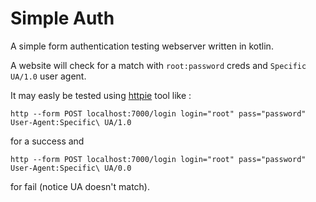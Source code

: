 # Simple Auth
A simple form authentication testing webserver written in kotlin.

A website will check for a match with `root:password` creds and `Specific UA/1.0` user agent.

It may easly be tested using [httpie](https://github.com/jakubroztocil/httpie) tool like :
```
http --form POST localhost:7000/login login="root" pass="password" User-Agent:Specific\ UA/1.0
```
for a success and 
```
http --form POST localhost:7000/login login="root" pass="password" User-Agent:Specific\ UA/0.0
```
for fail (notice UA doesn't match).
